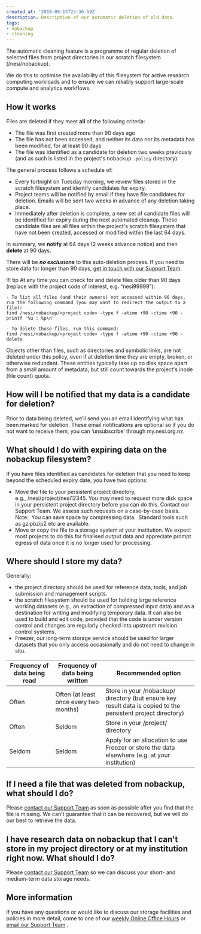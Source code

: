 ```yaml
---
created_at: '2019-09-15T23:36:59Z'
description: Description of our automatic deletion of old data.
tags:
- nobackup
- cleaning
---
```


The automatic cleaning feature is a programme of regular deletion of selected files from project directories in our scratch filesystem (/nesi/nobackup). 

We do this to optimise the availability of this filesystem for active research computing workloads and to ensure we can reliably support large-scale compute and analytics workflows.

## How it works

Files are deleted if they meet **all** of the following criteria:

- The file was first created more than 90 days ago
- The file has not been accessed, and neither its data nor its metadata has been modified, for at least 90 days
- The file was identified as a candidate for deletion two weeks previously (and as such is listed in the project's nobackup `.policy` directory)


The general process follows a schedule of:

- Every fortnight on Tuesday morning, we review files stored in the scratch filesystem and identify candidates for expiry.
- Project teams will be notified by email if they have file candidates for deletion. Emails will be sent two weeks in advance of any deletion taking place.
- Immediately after deletion is complete, a new set of candidate files will be identified for expiry during the next automated cleanup. These candidate files are all files within the project's scratch filesystem that have not been created, accessed or modified within the last 64 days.

In summary, we **notify** at 64 days (2 weeks advance notice) and then **delete** at 90 days.

There will be ***no exclusions*** to this auto-deletion process. If you need to store data for longer than 90 days, [get in touch with our Support Team](mailto:support@nesi.org.nz).

!!! tip
     At any time you can check for and delete files older than 90 days (replace <project code> with the project code of interest, e.g. “nesi99999”):

    - To list all files (and their owners) not accessed within 90 days, run the following command (you may want to redirect the output to a file): 
    find /nesi/nobackup/<project code> -type f -atime +90 -ctime +90 -printf '%u : %p\n'

    - To delete those files, run this command:
    find /nesi/nobackup/<project code> -type f -atime +90 -ctime +90 -delete


Objects other than files, such as directories and symbolic links, are not deleted under this policy, even if at deletion time they are empty, broken, or otherwise redundant. These entities typically take up no disk space apart from a small amount of metadata, but still count towards the project's inode (file count) quota.


## How will I be notified that my data is a candidate for deletion?

Prior to data being deleted, we’ll send you an email identifying what has been marked for deletion. These email notifications are optional so if you do not want to receive them, you can ‘unsubscribe’ through my.nesi.org.nz.


## What should I do with expiring data on the nobackup filesystem?

If you have files identified as candidates for deletion that you need to keep beyond the scheduled expiry date, you have two options:

- Move the file to your persistent project directory, e.g., /nesi/project/nesi12345. You may need to request more disk space in your persistent project directory before you can do this. Contact our Support Team. We assess such requests on a case-by-case basis.  Note:  You can save space by compressing data.  Standard tools such as gzipbzip2 etc are available.
- Move or copy the file to a storage system at your institution. We expect most projects to do this for finalised output data and appreciate prompt egress of data once it is no longer used for processing.


## Where should I store my data?

Generally: 
- the project directory should be used for reference data, tools, and job submission and management scripts.
-  the scratch filesystem should be used for holding large reference working datasets (e.g., an extraction of compressed input data) and as a destination for writing and modifying temporary data. It can also be used to build and edit code, provided that the code is under version control and changes are regularly checked into upstream revision control systems.
-  Freezer, our long-term storage service should be used for larger datasets that you only access occasionally and do not need to change in situ.



| Frequency of data being read | Frequency of data being written | Recommended option                                                                                         |
| -------------------------------------------------------- | -------------------------------------------------------- | ---------------------------------------------------------------------------------------------------------- |
| Often                                                    | Often (at least once every two months)                   | Store in your /nobackup/<projectcode> directory (but ensure key result data is copied to the persistent project directory) |
| Often                                                    | Seldom                                                   | Store in your /project/<projectcode> directory                                                                    |
| Seldom                                                   | Seldom                                                   | Apply for an allocation to use Freezer or store the data elsewhere (e.g. at your institution)                                                        |



## If I need a file that was deleted from nobackup, what should I do?

Please [contact our Support Team](mailto:support@nesi.org.nz) as soon as possible after you find that the file is missing. We can’t guarantee that it can be recovered, but we will do our best to retrieve the data.


## I have research data on nobackup that I can't store in my project directory or at my institution right now. What should I do?

Please [contact our Support Team](mailto:support@nesi.org.nz) so we can discuss your short- and medium-term data storage needs. 


## More information

If you have any questions or would like to discuss our storage facilities and policies in more detail, come to one of our [weekly Online Office Hours](https://docs.nesi.org.nz/Getting_Started/Getting_Help/Weekly_Online_Office_Hours/) or [email our Support Team](mailto:support@nesi.org.nz) . 


